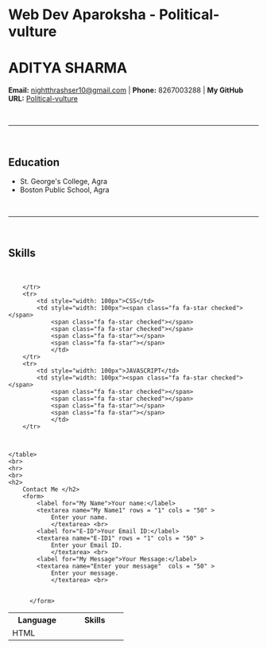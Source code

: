 # Web Dev Aparoksha - Political-vulture
<!DOCTYPE html>
<html lang="en">
<head>
    <meta charset="UTF-8">
    <meta http-equiv="X-UA-Compatible" content="IE=edge">
    <meta name="viewport" content="width=device-width, initial-scale=1.0">
    <title>Aditya Sharma</title>
    <style>.checked {
        color: rgb(255, 0, 85);
      }</style>
</head>
<body>
    <h1>ADITYA SHARMA</h1>
    <p>
        <b>Email:</b> <a href="nightthrashser10@gmail.com">nightthrashser10@gmail.com</a> | 
        <b>Phone:</b> 8267003288 | <b>My GitHub URL:</b> <a href="https://github.com/Political-vulture">Political-vulture</a> 
    </p>
   <br>
    <hr>
    <br>
    <h2>Education</h2>
    <ul>
        <li>St. George's College, Agra</li>
        <li>Boston Public School, Agra</li>
    </ul>
    <br>
    <hr>
    <br>
    <h2>Skills</h2>
    <br>
    <link rel="stylesheet" href="https://cdnjs.cloudflare.com/ajax/libs/font-awesome/4.7.0/css/font-awesome.min.css">
    <table >
        <tr>
            <th style="width: 100px">Language</th>
            <th style="width: 100px">Skills</th>
        </tr>
        <tr>
            <td style="width: 100px">HTML</td>
            <td style="width: 100px"><span class="fa fa-star checked"></span>
                <span class="fa fa-star checked"></span>
                <span class="fa fa-star checked"></span>
                <span class="fa fa-star checked"></span>
                <span class="fa fa-star"></span>
                 </td>

        </tr>
        <tr>
            <td style="width: 100px">CSS</td>
            <td style="width: 100px"><span class="fa fa-star checked"></span>
                <span class="fa fa-star checked"></span>
                <span class="fa fa-star checked"></span>
                <span class="fa fa-star"></span>
                <span class="fa fa-star"></span>
                </td>
        </tr>
        <tr>
            <td style="width: 100px">JAVASCRIPT</td>
            <td style="width: 100px"><span class="fa fa-star checked"></span>
                <span class="fa fa-star checked"></span>
                <span class="fa fa-star checked"></span>
                <span class="fa fa-star"></span>
                <span class="fa fa-star"></span>
                </td>
        </tr>
       


    </table>
    <br>
    <hr>
    <br>
    <h2>
        Contact Me </h2>
        <form>
            <label for="My Name">Your name:</label>
            <textarea name="My Name1" rows = "1" cols = "50" >
                Enter your name.
                </textarea> <br>
            <label for="E-ID">Your Email ID:</label>
            <textarea name="E-ID1" rows = "1" cols = "50" >
                Enter your Email ID.
                </textarea> <br>
            <label for="My Message">Your Message:</label>
            <textarea name="Enter your message"  cols = "50" >
                Enter your message.
                </textarea> <br>

           
          </form>
    


</body>
</html>

